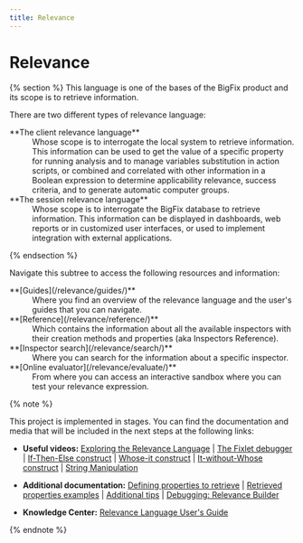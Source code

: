 ```yaml
---
title: Relevance
---
```


<h1>Relevance</h1>

{% section %}
This language is one of the bases of the BigFix product and its scope is to retrieve information.

There are two different types of relevance language:

<dl>
  <dt>**The client relevance language**</dt>
  <dd>Whose scope is to interrogate the local system to retrieve information. This information can be used to get the value of a specific property for running analysis and to manage variables substitution in action scripts, or combined and correlated with other information in a Boolean expression to determine applicability relevance, success criteria, and to generate automatic computer groups.</dd>

  <dt>**The session relevance language**</dt>

  <dd>Whose scope is to interrogate the BigFix database to retrieve information. This information can be displayed in dashboards, web reports or in customized user interfaces, or used to implement integration with external applications.</dd>
</dl>
{% endsection %}

Navigate this subtree to access the following resources and information:

<dl>
  <dt>**[Guides](/relevance/guides/)**</dt>
  <dd>Where you find an overview of the relevance language and the user's guides that you can navigate.</dd>

  <dt>**[Reference](/relevance/reference/)**</dt>
  <dd>Which contains the information about all the available inspectors with their creation methods and properties (aka Inspectors Reference).</dd>

  <dt>**[Inspector search](/relevance/search/)**</dt>
  <dd>Where you can search for the information about a specific inspector.</dd>

  <dt>**[Online evaluator](/relevance/evaluate/)**</dt>
  <dd>From where you can access an interactive sandbox where you can test your relevance expression.</dd>
</dl>

{% note %}

This project is implemented in stages. You can find the documentation and media that will be included in the next 
steps at the following links:

* **Useful videos:**
 [Exploring the Relevance Language](https://www.youtube.com/watch?v=vRoZhvShPeY) |
 [The Fixlet debugger](https://www.youtube.com/watch?v=sujEc4HqXew) | 
 [If-Then-Else construct](https://www.youtube.com/watch?v=vRoZhvShPeY) |
 [Whose-it construct](https://www.youtube.com/watch?v=LwQADuUzhDY) |
 [It-without-Whose construct](https://www.youtube.com/watch?v=yz0V4Si849E) |
 [String Manipulation](https://www.youtube.com/watch?v=is8juNOlArY)

* **Additional documentation:**
 [Defining properties to retrieve](http://www-01.ibm.com/support/docview.wss?uid=swg21505783) | 
 [Retrieved properties examples](https://www.ibm.com/developerworks/community/wikis/home?lang=en#!/wiki/Tivoli%20Endpoint%20Manager/page/Property%20%26%20Relevance%20Examples?section=app) |
 [Additional tips](https://www.ibm.com/developerworks/community/wikis/home?lang=en#!/wiki/Tivoli%20Endpoint%20Manager/page/Relevance%20Tips) |
 [Debugging: Relevance Builder](https://www.ibm.com/developerworks/community/wikis/home?lang=en#!/wiki/Tivoli%20Endpoint%20Manager/page/Client%20Compliance%20API)

* **Knowledge Center:**
 [Relevance Language User's Guide](http://www-01.ibm.com/support/knowledgecenter/SS6MER_9.2.0/com.ibm.tivoli.tem.doc_9.2/Platform/Relevance/c_relevance_overview.html)

{% endnote %}
